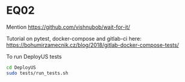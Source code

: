 # EQ02

Mention https://github.com/vishnubob/wait-for-it/

Tutorial on pytest, docker-compose and gitlab-ci here: https://bohumirzamecnik.cz/blog/2018/gitlab-docker-compose-tests/

To run DeployUS tests
```bash
cd DeployUS
sudo tests/run_tests.sh
```